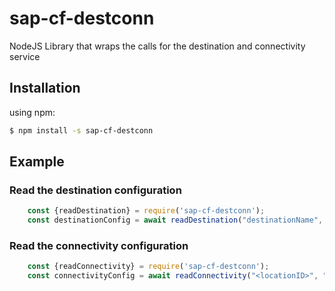 # sap-cf-destconn
NodeJS Library that wraps the calls for the destination and connectivity service

## Installation
using npm:

```bash
$ npm install -s sap-cf-destconn
```

## Example

### Read the destination configuration 

```js
    const {readDestination} = require('sap-cf-destconn');
    const destinationConfig = await readDestination("destinationName", "<JWT Token if you use Oauth2SAML or Oauth2USerToken>")
```

### Read the connectivity configuration 

```js
    const {readConnectivity} = require('sap-cf-destconn');
    const connectivityConfig = await readConnectivity("<locationID>", "<JWT Token if you use principal propagation>")
```

